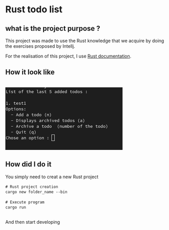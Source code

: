 # Rust todo list <Badge type="tip" text="Rust" />

## what is the project purpose ?

This project was made to use the Rust knowledge that we acquire by doing the exercises proposed by Intellj.


For the realisation of this project, I use [Rust documentation](https://doc.rust-lang.org/book/).

## How it look like
\
![Rust Todo in command line](../images/screen-rust-todo.png)

## How did I do it

You simply need to creat a new Rust project

```shell
# Rust project creation 
cargo new folder_name --bin

# Execute program 
cargo run


```

And then start developing